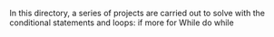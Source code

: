 In this directory, a series of projects are carried out to solve with the conditional statements and loops:
if more
for
While
do while
